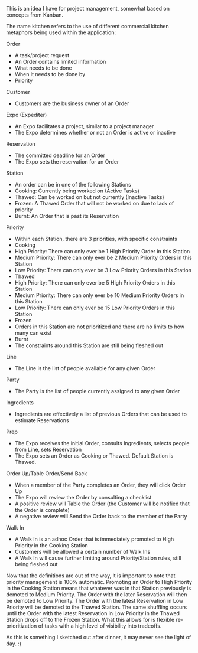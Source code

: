 This is an idea I have for project management, somewhat based on concepts from Kanban.

The name kitchen refers to the use of different commercial kitchen metaphors being used within the application:

Order
* A task/project request
* An Order contains limited information
 * What needs to be done
 * When it needs to be done by
 * Priority

Customer
* Customers are the business owner of an Order

Expo (Expediter)
* An Expo facilitates a project, similar to a project manager
* The Expo determines whether or not an Order is active or inactive

Reservation
* The committed deadline for an Order
* The Expo sets the reservation for an Order

Station
* An order can be in one of the following Stations
 * Cooking: Currently being worked on (Active Tasks)
 * Thawed: Can be worked on but not currently (Inactive Tasks)
 * Frozen: A Thawed Order that will not be worked on due to lack of priority
 * Burnt: An Order that is past its Reservation

Priority
* Within each Station, there are 3 priorities, with specific constraints
 * Cooking
  * High Priority: There can only ever be 1 High Priority Order in this Station
  * Medium Priority: There can only ever be 2 Medium Priority Orders in this Station
  * Low Priority: There can only ever be 3 Low Priority Orders in this Station
 * Thawed
  * High Priority: There can only ever be 5 High Priority Orders in this Station
  * Medium Priority: There can only ever be 10 Medium Priority Orders in this Station
  * Low Priority: There can only ever be 15 Low Priority Orders in this Station
 * Frozen
  * Orders in this Station are not prioritized and there are no limits to how many can exist
 * Burnt
  * The constraints around this Station are still being fleshed out

Line
* The Line is the list of people available for any given Order

Party
* The Party is the list of people currently assigned to any given Order

Ingredients
* Ingredients are effectively a list of previous Orders that can be used to estimate Reservations

Prep
* The Expo receives the initial Order, consults Ingredients, selects people from Line, sets Reservation
* The Expo sets an Order as Cooking or Thawed. Default Station is Thawed.

Order Up/Table Order/Send Back
* When a member of the Party completes an Order, they will click Order Up
* The Expo will review the Order by consulting a checklist
* A positive review will Table the Order (the Customer will be notified that the Order is complete)
* A negative review will Send the Order back to the member of the Party

Walk In
* A Walk In is an adhoc Order that is immediately promoted to High Priority in the Cooking Station
* Customers will be allowed a certain number of Walk Ins
* A Walk In will cause further limiting around Priority/Station rules, still being fleshed out

Now that the definitions are out of the way, it is important to note that priority management is 100% automatic. Promoting an Order to High Priority in the Cooking Station means that whatever was in that Station previously is demoted to Medium Priority. The Order with the later Reservation will then be demoted to Low Priority. The Order with the latest Reservation in Low Priority will be demoted to the Thawed Station. The same shuffling occurs until the Order with the latest Reservation in Low Priority in the Thawed Station drops off to the Frozen Station. What this allows for is flexible re-prioritization of tasks with a high level of visibility into tradeoffs.

As this is something I sketched out after dinner, it may never see the light of day. :)
